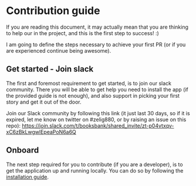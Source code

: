 # Contribution guide

If you are reading this document, it may actually mean that you are thinking to help our in the project, and this is the first step to success! :)

I am going to define the steps necessary to achieve your first PR (or if you are experienced continue being awesome).

## Get started - Join slack

The first and foremost requirement to get started, is to join our slack community. There you will be able to get help you need to install the app (if the provided guide is not enough), and also support in picking your first story and get it out of the door.

Join our Slack community by following this link (it just last 30 days, so if it is expired, let me know on twitter on #zelig880, or by raising an issue on this repo): https://join.slack.com/t/booksbank/shared_invite/zt-p04vtxqv-xC6zBkLwgwlEpeaPoN6a6Q 

## Onboard

The next step required for you to contribute (if you are a developer), is to get the application up and running locally. You can do so by following the [installation guide](installation.md).


